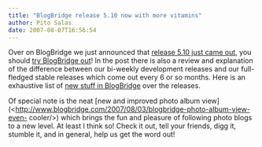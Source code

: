 ```yaml
---
title: "BlogBridge release 5.10 now with more vitamins"
author: Pito Salas
date: 2007-08-07T16:56:54
---
```




Over on BlogBridge we just announced that [release 5.10 just came
out](<http://www.blogbridge.com/2007/08/06/blogbridge-510-announced/>), you
should [try BlogBridge
out](<http://www.blogbridge.com/downloads/blogbridge/>)! In the post there is
also a review and explanation of the difference between our bi-weekly
development releases and our full-fledged stable releases which come out every
6 or so months. Here is an exhaustive list of [new stuff in
BlogBridge](<http://www.blogbridge.com/category/history-of-changes/>) over the
releases.

Of special note is the neat [new and improved photo album
view](<http://www.blogbridge.com/2007/08/03/blogbridge-photo-album-view-even-
cooler/>) which brings the fun and pleasure of following photo blogs to a new
level. At least I think so! Check it out, tell your friends, digg it, stumble
it, and in general, help us get the word out!


